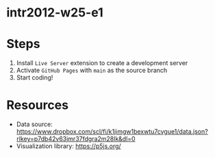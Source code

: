 # intr2012-w25-e1

# Steps

1. Install `Live Server` extension to create a development server
2. Activate `GitHub Pages` with `main` as the source branch
3. Start coding!

# Resources

- Data source: https://www.dropbox.com/scl/fi/k1jimgw1bexwtu7cvgue1/data.json?rlkey=p7db42v63jmr37fdgra2m28lk&dl=0
- Visualization library: https://p5js.org/